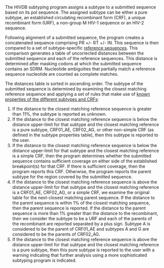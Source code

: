 The HIVDB subtyping program assigns a subtype to a submitted sequence based on its pol sequence. The assigned subtype can be either a pure subtype, an established circulating recombinant form (CRF), a unique recombinant form (URF), a non-group M HIV-1 sequence or an HIV-2 sequence.

Following alignment of a submitted sequence, the program creates a concatenated sequence comprising PR +/- RT +/- IN. This sequence is then compared to a set of subtype-specific [reference sequences]($$CMS_PREFIX$$downloads/hiv-genotyper/genotype-references.fasta). This comparison generates a table of uncorrected distances between the submitted sequence and each of the reference sequences. This distance is determined after masking codons at which the submitted sequence contains an SDRM. Nucleotide ambiguities that partially match a reference sequence nucleotide are counted as complete matches.

The distances table is sorted in ascending order. The subtype of the submitted sequence is determined by examining the closest matching reference sequence and applying a set of rules that make use of [known properties of the different subtypes and CRFs]($$CMS_PREFIX$$downloads/hiv-genotyper/genotype-properties.tsv):

1.  If the distance to the closest matching reference sequence is greater than 11%, the subtype is reported as unknown.
2.  If the distance to the closest matching reference sequence is below the distance upper-limit for that subtype and the closest matching reference is a pure subtype, CRF01\_AE, CRF02\_AG, or other non-simple CRF (as defined in the subtype properties table), then this subtype is reported to the user.
3.  If the distance to the closest matching reference sequence is below the distance upper-limit for that subtype and the closest matching reference is a simple CRF, then the program determines whether the submitted sequence contains sufficient coverage on either side of the established breakpoint(s) for that CRF. If there is sufficient coverage, then the program reports this CRF. Otherwise, the program reports the parent subtype for the region covered by the submitted sequence.
4.  If the distance to the closest matching reference sequence is above the distance upper-limit for that subtype and the closest matching reference is a CRF01\_AE, CRF02\_AG, or a simple CRF, we examine the original table for the next-closest matching parent sequence. If the distance to the parent sequence is within 1% of the closest matching sequence, then the parent sequence is reported. If the distance to the parent sequence is more than 1% greater than the distance to the recombinant, then we consider the subtype to be a URF and each of the parents of the recombinant are reported separated by a plus sign. Subtype A is considered to be the parent of CRF01\_AE and subtypes A and G are considered to be the parents of CRF02\_AG.
5.  If the distance to the closest matching reference sequence is above the distance upper-limit for that subtype and the closest matching reference is a pure subtype, then this pure subtype is reported to the user with a warning indicating that further analysis using a more sophisticated subtyping program is indicated.
